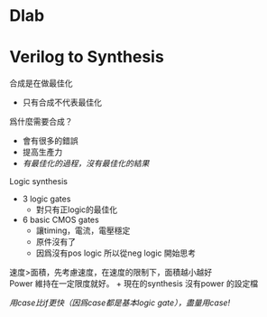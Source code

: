 # Dlab

# Verilog to Synthesis

合成是在做最佳化
+	只有合成不代表最佳化

爲什麼需要合成？
+	會有很多的錯誤
+	提高生產力
+	*有最佳化的過程，沒有最佳化的結果*

Logic synthesis
+	3 logic gates
	*	對只有正logic的最佳化
+	6 basic CMOS gates
	*	讓timing，電流，電壓穩定
	*	原件沒有了
	*	因爲沒有pos logic 所以從neg logic 開始思考

速度>面積，先考慮速度，在速度的限制下，面積越小越好
<br />
Power 維持在一定限度就好。
	+	現在的synthesis 沒有power 的設定檔

*用case比if更快（因爲case都是基本logic gate），盡量用case!*


